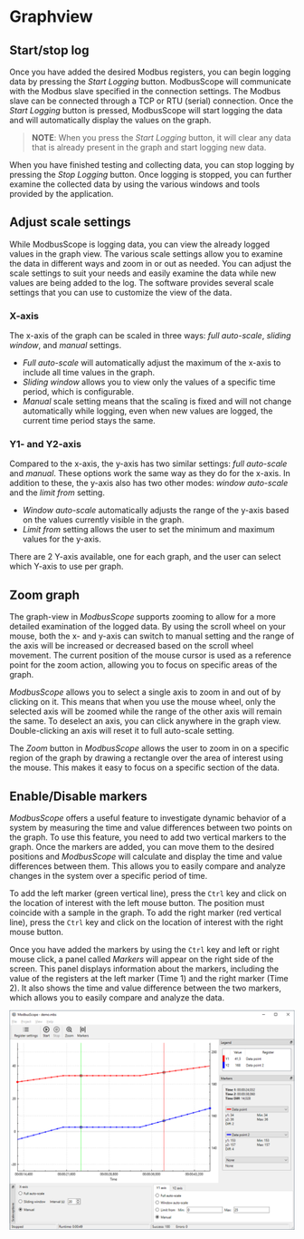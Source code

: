 # Graphview

## Start/stop log

Once you have added the desired Modbus registers, you can begin logging data by pressing the *Start Logging* button. ModbusScope will communicate with the Modbus slave specified in the connection settings. The Modbus slave can be connected through a TCP or RTU (serial) connection. Once the *Start Logging* button is pressed, ModbusScope will start logging the data and will automatically display the values on the graph.

> **NOTE**: When you press the *Start Logging* button, it will clear any data that is already present in the graph and start logging new data.

When you have finished testing and collecting data, you can stop logging by pressing the *Stop Logging* button. Once logging is stopped, you can further examine the collected data by using the various windows and tools provided by the application.

## Adjust scale settings

While ModbusScope is logging data, you can view the already logged values in the graph view. The various scale settings allow you to examine the data in different ways and zoom in or out as needed. You can adjust the scale settings to suit your needs and easily examine the data while new values are being added to the log. The software provides several scale settings that you can use to customize the view of the data.

### X-axis

The x-axis of the graph can be scaled in three ways: *full auto-scale*, *sliding window*, and *manual* settings.

* *Full auto-scale* will automatically adjust the maximum of the x-axis to include all time values in the graph.
* *Sliding window* allows you to view only the values of a specific time period, which is configurable.
* *Manual* scale setting means that the scaling is fixed and will not change automatically while logging, even when new values are logged, the current time period stays the same.

### Y1- and Y2-axis

Compared to the x-axis, the y-axis has two similar settings: *full auto-scale* and *manual*. These options work the same way as they do for the x-axis. In addition to these, the y-axis also has two other modes: *window auto-scale* and the *limit from* setting.

* *Window auto-scale* automatically adjusts the range of the y-axis based on the values currently visible in the graph.
* *Limit from* setting allows the user to set the minimum and maximum values for the y-axis.

There are 2 Y-axis available, one for each graph, and the user can select which Y-axis to use per graph.

## Zoom graph

The graph-view in *ModbusScope* supports zooming to allow for a more detailed examination of the logged data. By using the scroll wheel on your mouse, both the x- and y-axis can switch to manual setting and the range of the axis will be increased or decreased based on the scroll wheel movement. The current position of the mouse cursor is used as a reference point for the zoom action, allowing you to focus on specific areas of the graph.

*ModbusScope* allows you to select a single axis to zoom in and out of by clicking on it. This means that when you use the mouse wheel, only the selected axis will be zoomed while the range of the other axis will remain the same. To deselect an axis, you can click anywhere in the graph view. Double-clicking an axis will reset it to full auto-scale setting.

The *Zoom* button in *ModbusScope* allows the user to zoom in on a specific region of the graph by drawing a rectangle over the area of interest using the mouse. This makes it easy to focus on a specific section of the data.

## Enable/Disable markers

*ModbusScope* offers a useful feature to investigate dynamic behavior of a system by measuring the time and value differences between two points on the graph. To use this feature, you need to add two vertical markers to the graph. Once the markers are added, you can move them to the desired positions and *ModbusScope* will calculate and display the time and value differences between them. This allows you to easily compare and analyze changes in the system over a specific period of time.

To add the left marker (green vertical line), press the `Ctrl` key and click on the location of interest with the left mouse button. The position must coincide with a sample in the graph. To add the right marker (red vertical line), press the `Ctrl` key and click on the location of interest with the right mouse button.

Once you have added the markers by using the `Ctrl` key and left or right mouse click, a panel called *Markers* will appear on the right side of the screen. This panel displays information about the markers, including the value of the registers at the left marker (Time 1) and the right marker (Time 2). It also shows the time and value difference between the two markers, which allows you to easily compare and analyze the data.

![image](../_static/user_manual/markers.png)
